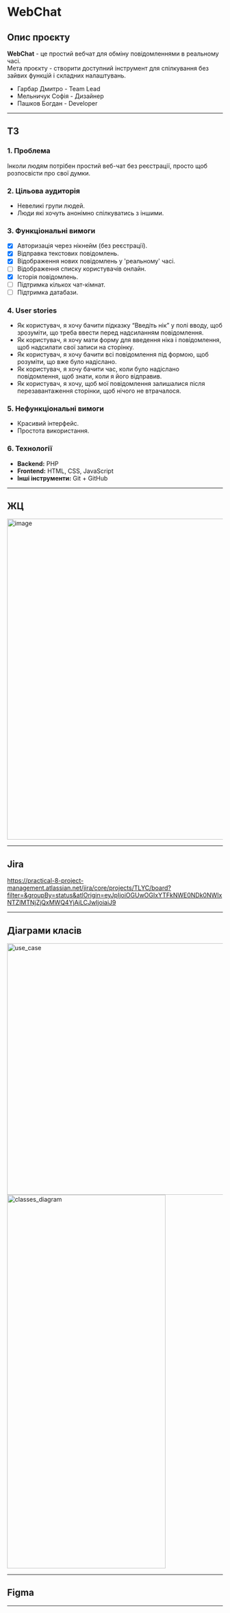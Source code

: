 # WebChat

## Опис проєкту

**WebChat** - це простий вебчат для обміну повідомленнями в реальному часі.  
Мета проєкту - створити доступний інструмент для спілкування без зайвих функцій і складних налаштувань.

- Гарбар Дмитро - Team Lead
- Мельничук Софія - Дизайнер
- Пашков Богдан - Developer

---

## ТЗ

### 1. Проблема

Інколи людям потрібен простий веб-чат без реєстрації, просто щоб розпосвісти про свої думки.

### 2. Цільова аудиторія

- Невеликі групи людей.
- Люди які хочуть анонімно спілкуватись з іншими.

### 3. Функціональні вимоги

- [x] Авторизація через нікнейм (без реєстрації).
- [x] Відправка текстових повідомлень.
- [x] Відображення нових повідомлень у 'реальному' часі.
- [ ] Відображення списку користувачів онлайн.
- [x] Історія повідомлень.
- [ ] Підтримка кількох чат-кімнат.
- [ ] Підтримка датабази.

### 4. User stories

- Як користувач, я хочу бачити підказку “Введіть нік” у полі вводу, щоб зрозуміти, що треба ввести перед надсиланням повідомлення.
- Як користувач, я хочу мати форму для введення ніка і повідомлення, щоб надсилати свої записи на сторінку.
- Як користувач, я хочу бачити всі повідомлення під формою, щоб розуміти, що вже було надіслано.
- Як користувач, я хочу бачити час, коли було надіслано повідомлення, щоб знати, коли я його відправив.
- Як користувач, я хочу, щоб мої повідомлення залишалися після перезавантаження сторінки, щоб нічого не втрачалося.

### 5. Нефункціональні вимоги

- Красивий інтерфейс.
- Простота використання.

### 6. Технології

- **Backend:** PHP
- **Frontend:** HTML, CSS, JavaScript
- **Інші інструменти:** Git + GitHub

---

## ЖЦ

<img width="960" height="749" alt="image" src="https://github.com/user-attachments/assets/c31002c4-d1d9-4275-b85f-4f2f40497832" />

---

## Jira

https://practical-8-project-management.atlassian.net/jira/core/projects/TLYC/board?filter=&groupBy=status&atlOrigin=eyJpIjoiOGUwOGIxYTFkNWE0NDk0NWIxNTZlMTNjZjQxMWQ4YjAiLCJwIjoiaiJ9

---

## Діаграми класів

<img width="1395" height="587" alt="use_case" src="https://github.com/user-attachments/assets/de9302cb-2a02-40d5-b797-70a32daff0cc" />
<img width="370" height="872" alt="classes_diagram" src="https://github.com/user-attachments/assets/d0f7aca8-3cdd-4d78-ad53-a3e9f0ac893d" />


---

## Figma

---
